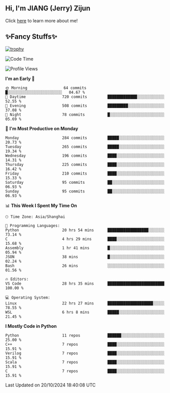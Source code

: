 ## Hi, I'm JIANG (Jerry) Zijun

Click [here](https://jzjerry.github.io/about/) to learn more about me!

## ✨Fancy Stuffs✨
[![trophy](https://github-profile-trophy.vercel.app/?username=jzjerry&theme=onedark)](https://github.com/ryo-ma/github-profile-trophy)
<!--START_SECTION:waka-->
![Code Time](http://img.shields.io/badge/Code%20Time-769%20hrs%2016%20mins-blue)

![Profile Views](http://img.shields.io/badge/Profile%20Views-0-blue)

**I'm an Early 🐤** 

```text
🌞 Morning                64 commits          █░░░░░░░░░░░░░░░░░░░░░░░░   04.67 % 
🌆 Daytime                720 commits         █████████████░░░░░░░░░░░░   52.55 % 
🌃 Evening                508 commits         █████████░░░░░░░░░░░░░░░░   37.08 % 
🌙 Night                  78 commits          █░░░░░░░░░░░░░░░░░░░░░░░░   05.69 % 
```
📅 **I'm Most Productive on Monday** 

```text
Monday                   284 commits         █████░░░░░░░░░░░░░░░░░░░░   20.73 % 
Tuesday                  265 commits         █████░░░░░░░░░░░░░░░░░░░░   19.34 % 
Wednesday                196 commits         ████░░░░░░░░░░░░░░░░░░░░░   14.31 % 
Thursday                 225 commits         ████░░░░░░░░░░░░░░░░░░░░░   16.42 % 
Friday                   210 commits         ████░░░░░░░░░░░░░░░░░░░░░   15.33 % 
Saturday                 95 commits          ██░░░░░░░░░░░░░░░░░░░░░░░   06.93 % 
Sunday                   95 commits          ██░░░░░░░░░░░░░░░░░░░░░░░   06.93 % 
```


📊 **This Week I Spent My Time On** 

```text
🕑︎ Time Zone: Asia/Shanghai

💬 Programming Languages: 
Python                   20 hrs 54 mins      ██████████████████░░░░░░░   73.14 % 
C                        4 hrs 29 mins       ████░░░░░░░░░░░░░░░░░░░░░   15.68 % 
Assembly                 1 hr 41 mins        █░░░░░░░░░░░░░░░░░░░░░░░░   05.94 % 
JSON                     38 mins             █░░░░░░░░░░░░░░░░░░░░░░░░   02.24 % 
Bash                     26 mins             ░░░░░░░░░░░░░░░░░░░░░░░░░   01.56 % 

🔥 Editors: 
VS Code                  28 hrs 35 mins      █████████████████████████   100.00 % 

💻 Operating System: 
Linux                    22 hrs 27 mins      ████████████████████░░░░░   78.55 % 
WSL                      6 hrs 8 mins        █████░░░░░░░░░░░░░░░░░░░░   21.45 % 
```

**I Mostly Code in Python** 

```text
Python                   11 repos            ██████░░░░░░░░░░░░░░░░░░░   25.00 % 
C++                      7 repos             ████░░░░░░░░░░░░░░░░░░░░░   15.91 % 
Verilog                  7 repos             ████░░░░░░░░░░░░░░░░░░░░░   15.91 % 
Scala                    7 repos             ████░░░░░░░░░░░░░░░░░░░░░   15.91 % 
C                        7 repos             ████░░░░░░░░░░░░░░░░░░░░░   15.91 % 
```




 Last Updated on 20/10/2024 18:40:08 UTC
<!--END_SECTION:waka-->
